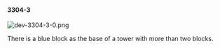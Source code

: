 #### 3304-3
![dev-3304-3-0.png](https://github.com/lil-lab/nlvr/raw/master/nlvr/dev/images/3/dev-3304-3-0.png "dev-3304-3-0.png")

There is a blue block as the base of a tower with more than two blocks.